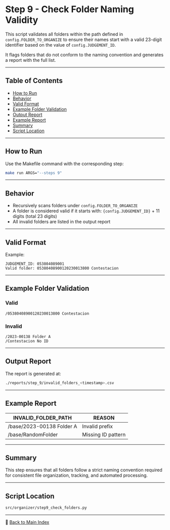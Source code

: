 # Step 9 - Check Folder Naming Validity

This script validates all folders within the path defined in
`config.FOLDER_TO_ORGANIZE` to ensure their names start with a valid
23-digit identifier based on the value of `config.JUDGEMENT_ID`.

It flags folders that do not conform to the naming convention and
generates a report with the full list.

---

## Table of Contents

- [How to Run](#how-to-run)
- [Behavior](#behavior)
- [Valid Format](#valid-format)
- [Example Folder Validation](#example-folder-validation)
- [Output Report](#output-report)
- [Example Report](#example-report)
- [Summary](#summary)
- [Script Location](#script-location)

---

## How to Run

Use the Makefile command with the corresponding step:

```bash
make run ARGS="--steps 9"
```

---

## Behavior

- Recursively scans folders under `config.FOLDER_TO_ORGANIZE`
- A folder is considered valid if it starts with:
  `{config.JUDGEMENT_ID}` + 11 digits (total 23 digits)
- All invalid folders are listed in the output report

---

## Valid Format

Example:

```text
JUDGEMENT_ID: 053804089001
Valid folder: 05380408900120230013800 Contestacion
```

---

## Example Folder Validation

### Valid

```text
/05380408900120230013800 Contestacion
```

### Invalid

```text
/2023-00138 Folder A
/Contestacion No ID
```

---

## Output Report

The report is generated at:

```bash
./reports/step_9/invalid_folders_<timestamp>.csv
```

---

## Example Report

| INVALID_FOLDER_PATH       | REASON             |
|---------------------------|--------------------|
| /base/2023-00138 Folder A | Invalid prefix     |
| /base/RandomFolder        | Missing ID pattern |

---

## Summary

This step ensures that all folders follow a strict naming convention
required for consistent file organization, tracking, and automated
processing.

---

## Script Location

```bash
src/organizer/step9_check_folders.py
```

---

🔗 [Back to Main Index](../index.md)
